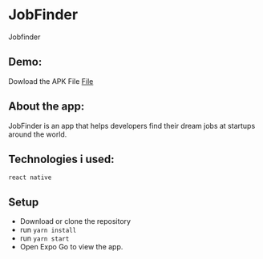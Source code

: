 # JobFinder

Jobfinder

## Demo:

Dowload the APK File [File](https://drive.google.com/file/d/10QNrpS9Ck-2G8RPg8I_Zy9V0nm6ynXE7/view?usp=sharing)

## About the app:

JobFinder is an app that helps developers find their dream jobs at startups around the world.

## Technologies i used:

`react native`

## Setup

- Download or clone the repository
- run `yarn install`
- run `yarn start`
- Open Expo Go to view the app.
